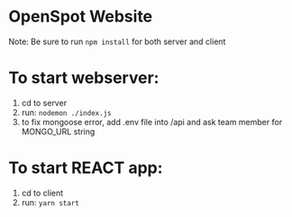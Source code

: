 # OpenSpot Website
Note: Be sure to run ```npm install``` for both server and client

# To start webserver:
1. cd to server
2. run: ```nodemon ./index.js```
3. to fix mongoose error, add .env file into /api and ask team member for MONGO_URL string

# To start REACT app:
1. cd to client
2. run: ```yarn start```